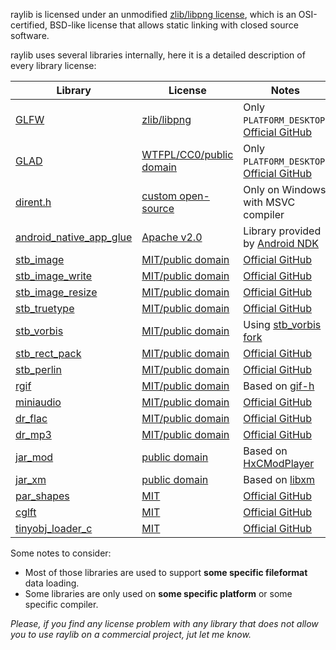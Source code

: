 raylib is licensed under an unmodified [zlib/libpng license](https://github.com/raysan5/raylib/blob/master/LICENSE), which is an OSI-certified, BSD-like license that allows static linking with closed source software.

raylib uses several libraries internally, here it is a detailed description of every library license:

Library| License | Notes
----| ---------| -------------
[GLFW](https://github.com/raysan5/raylib/tree/master/src/external/glfw) | [zlib/libpng](https://github.com/raysan5/raylib/blob/master/src/external/glfw/LICENSE.md) | Only `PLATFORM_DESKTOP`, [Official GitHub](https://github.com/glfw/glfw)
[GLAD](https://github.com/raysan5/raylib/blob/master/src/external/glad.h) | [WTFPL/CC0/public domain](https://github.com/Dav1dde/glad#whats-the-license-of-glad-generated-code-101) | Only `PLATFORM_DESKTOP`, [Official GitHub](https://github.com/Dav1dde/glad)
[dirent.h](https://github.com/raysan5/raylib/blob/master/src/external/dirent.h) | [custom open-source](https://github.com/raysan5/raylib/blob/master/src/external/dirent.h) | Only on Windows with MSVC compiler
[android_native_app_glue](https://github.com/raysan5/raylib/tree/master/src/external/android/native_app_glue) | [Apache v2.0](https://github.com/raysan5/raylib/blob/master/src/external/android/native_app_glue/NOTICE) | Library provided by [Android NDK](https://android.googlesource.com/platform/ndk.git/+/refs/tags/ndk-r21/sources/android/native_app_glue/)
[stb_image](https://github.com/raysan5/raylib/blob/master/src/external/stb_image.h) | [MIT/public domain](https://github.com/raysan5/raylib/blob/master/src/external/stb_image.h) | [Official GitHub](https://github.com/nothings/stb)
[stb_image_write](https://github.com/raysan5/raylib/blob/master/src/external/stb_image_write.h) | [MIT/public domain](https://github.com/raysan5/raylib/blob/master/src/external/stb_image_write.h) | [Official GitHub](https://github.com/nothings/stb)
[stb_image_resize](https://github.com/raysan5/raylib/blob/master/src/external/stb_image_resize.h) | [MIT/public domain](https://github.com/raysan5/raylib/blob/master/src/external/stb_image_resize.h) | [Official GitHub](https://github.com/nothings/stb)
[stb_truetype](https://github.com/raysan5/raylib/blob/master/src/external/stb_truetype.h) | [MIT/public domain](https://github.com/raysan5/raylib/blob/master/src/external/stb_truetype.h) | [Official GitHub](https://github.com/nothings/stb)
[stb_vorbis](https://github.com/raysan5/raylib/blob/master/src/external/stb_vorbis.h) | [MIT/public domain](https://github.com/raysan5/raylib/blob/master/src/external/stb_vorbis.h) | Using [stb_vorbis fork](https://github.com/BareRose/stb/blob/master/stb_vorbis.h)
[stb_rect_pack](https://github.com/raysan5/raylib/blob/master/src/external/stb_rect_pack.h) | [MIT/public domain](https://github.com/raysan5/raylib/blob/master/src/external/stb_rect_pack.h) | [Official GitHub](https://github.com/nothings/stb)
[stb_perlin](https://github.com/raysan5/raylib/blob/master/src/external/stb_perlin.h) | [MIT/public domain](https://github.com/raysan5/raylib/blob/master/src/external/stb_perlin.h) | [Official GitHub](https://github.com/nothings/stb)
[rgif](https://github.com/raysan5/raylib/blob/master/src/external/rgif.h) | [MIT/public domain](https://github.com/raysan5/raylib/blob/master/src/external/rgif.h) | Based on [gif-h](https://github.com/charlietangora/gif-h)
[miniaudio](https://github.com/raysan5/raylib/blob/master/src/external/miniaudio.h) | [MIT/public domain](https://github.com/raysan5/raylib/blob/master/src/external/miniaudio.h) | [Official GitHub](https://github.com/dr-soft/miniaudio)
[dr_flac](https://github.com/raysan5/raylib/blob/master/src/external/dr_flac.h) | [MIT/public domain](https://github.com/raysan5/raylib/blob/master/src/external/dr_flac.h) | [Official GitHub](https://github.com/mackron/dr_libs)
[dr_mp3](https://github.com/raysan5/raylib/blob/master/src/external/dr_mp3.h) | [MIT/public domain](https://github.com/raysan5/raylib/blob/master/src/external/dr_mp3.h) | [Official GitHub](https://github.com/mackron/dr_libs)
[jar_mod](https://github.com/raysan5/raylib/blob/master/src/external/jar_mod.h) | [public domain](https://github.com/raysan5/raylib/blob/master/src/external/jar_mod.h) | Based on [HxCModPlayer](https://github.com/jfdelnero/HxCModPlayer)
[jar_xm](https://github.com/raysan5/raylib/blob/master/src/external/jar_xm.h) | [public domain](https://github.com/raysan5/raylib/blob/master/src/external/jar_xm.h) | Based on [libxm](https://github.com/Artefact2/libxm)
[par_shapes](https://github.com/raysan5/raylib/blob/master/src/external/par_shapes.h) | [MIT](https://github.com/raysan5/raylib/blob/master/src/external/par_shapes.h) | [Official GitHub](https://github.com/prideout/par/blob/master/par_shapes.h)
[cglft](https://github.com/raysan5/raylib/blob/master/src/external/cgltf.h) | [MIT](https://github.com/raysan5/raylib/blob/master/src/external/cgltf.h) | [Official GitHub](https://github.com/jkuhlmann/cgltf)
[tinyobj_loader_c](https://github.com/raysan5/raylib/blob/master/src/external/tinyobj_loader_c.h) | [MIT](https://github.com/raysan5/raylib/blob/master/src/external/tinyobj_loader_c.h) | [Official GitHub](https://github.com/syoyo/tinyobjloader-c)

Some notes to consider:

 - Most of those libraries are used to support **some specific fileformat** data loading.
 - Some libraries are only used on **some specific platform** or some specific compiler.

*Please, if you find any license problem with any library that does not allow you to use raylib on a commercial project, jut let me know.*